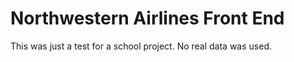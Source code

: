 # Northwestern Airlines Front End

This was just a test for a school project. No real data was used. 

